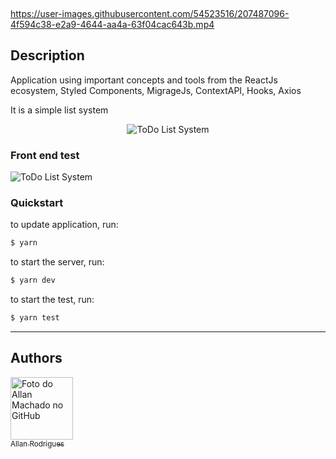<p align="center">


<br>

https://user-images.githubusercontent.com/54523516/207487096-4f594c38-e2a9-4644-aa4a-63f04cac643b.mp4



## Description

Application using important concepts and tools from the ReactJs ecosystem, Styled Components, MigrageJs, ContextAPI, Hooks, Axios

It is a simple  list system<p align="center">
<img src="https://github.com/allanrodriguesmachado/ignite-challenge-01/blob/main/public/ToDo.png" alt="ToDo List System"/></p>

### Front end test
<img src="https://github.com/allanrodriguesmachado/ignite-challenge-01/blob/main/public/TaskTest.png" alt="ToDo List System"/></p>


### Quickstart

to update application, run:
```sh
$ yarn
```

to start the server, run:
```sh
$ yarn dev
```

to start the test, run:
```sh
$ yarn test
```

---

## Authors

[<img src="https://avatars.githubusercontent.com/u/54523516?v=4" width="100px;" alt="Foto do Allan Machado no GitHub"/>
<br><sub>Allan Rodrigues</sub>](https://github.com/allanrodriguesmachado)  
